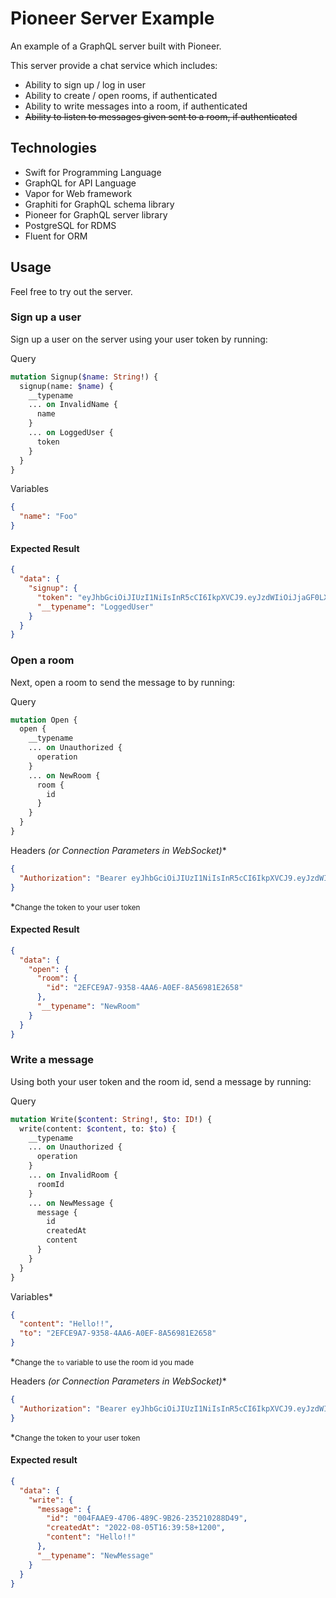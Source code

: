 # Pioneer Server Example

An example of a GraphQL server built with Pioneer.

This server provide a chat service which includes:
- Ability to sign up / log in user
- Ability to create / open rooms, if authenticated
- Ability to write messages into a room, if authenticated
- ~~Ability to listen to messages given sent to a room, if authenticated~~

## Technologies

- Swift for Programming Language
- GraphQL for API Language
- Vapor for Web framework
- Graphiti for GraphQL schema library
- Pioneer for GraphQL server library
- PostgreSQL for RDMS
- Fluent for ORM

## Usage

Feel free to try out the server.

### Sign up a user

Sign up a user on the server using your user token by running:

Query

```graphql
mutation Signup($name: String!) {
  signup(name: $name) {
    __typename
    ... on InvalidName {
      name
    }
    ... on LoggedUser {
      token
    }
  }
}
```

Variables

```json
{
  "name": "Foo"
}
```

#### Expected Result

```json
{
  "data": {
    "signup": {
      "token": "eyJhbGciOiJIUzI1NiIsInR5cCI6IkpXVCJ9.eyJzdWIiOiJjaGF0LXVzZXIiLCJleHAiOjE2NjA4ODM1MjEuMTcxNTE1LCJ1aWQiOiIxQjI5NTY0My1GMjlELTQ1MTItQjE0My03RUU3RkU0Q0QwMjYifQ.6PwYyYtwr6iiEHJuHY9RrmWLNb_aoAJomNdL1S797VU",
      "__typename": "LoggedUser"
    }
  }
}
```

### Open a room

Next, open a room to send the message to by running:

Query

```graphql
mutation Open {
  open {
    __typename
    ... on Unauthorized {
      operation
    }
    ... on NewRoom {
      room {
        id
      }
    }
  }
}
```

Headers _(or Connection Parameters in WebSocket)_*

```json
{
  "Authorization": "Bearer eyJhbGciOiJIUzI1NiIsInR5cCI6IkpXVCJ9.eyJzdWIiOiJjaGF0LXVzZXIiLCJleHAiOjE2NjA4ODM1MjEuMTcxNTE1LCJ1aWQiOiIxQjI5NTY0My1GMjlELTQ1MTItQjE0My03RUU3RkU0Q0QwMjYifQ.6PwYyYtwr6iiEHJuHY9RrmWLNb_aoAJomNdL1S797VU"
}
```
*<small>Change the token to your user token</small>

#### Expected Result

```json
{
  "data": {
    "open": {
      "room": {
        "id": "2EFCE9A7-9358-4AA6-A0EF-8A56981E2658"
      },
      "__typename": "NewRoom"
    }
  }
}
```

### Write a message

Using both your user token and the room id, send a message by running:

Query 

```graphql
mutation Write($content: String!, $to: ID!) {
  write(content: $content, to: $to) {
    __typename
    ... on Unauthorized {
      operation
    }
    ... on InvalidRoom {
      roomId
    }
    ... on NewMessage {
      message {
        id
        createdAt
        content
      }
    }
  }
}
```

Variables*

```json
{
  "content": "Hello!!",
  "to": "2EFCE9A7-9358-4AA6-A0EF-8A56981E2658"
}
```

*<small>Change the `to` variable to use the room id you made</small>

Headers _(or Connection Parameters in WebSocket)_*

```json
{
  "Authorization": "Bearer eyJhbGciOiJIUzI1NiIsInR5cCI6IkpXVCJ9.eyJzdWIiOiJjaGF0LXVzZXIiLCJleHAiOjE2NjA4ODM1MjEuMTcxNTE1LCJ1aWQiOiIxQjI5NTY0My1GMjlELTQ1MTItQjE0My03RUU3RkU0Q0QwMjYifQ.6PwYyYtwr6iiEHJuHY9RrmWLNb_aoAJomNdL1S797VU"
}
```
*<small>Change the token to your user token</small>

#### Expected result

```json
{
  "data": {
    "write": {
      "message": {
        "id": "004FAAE9-4706-489C-9B26-235210288D49",
        "createdAt": "2022-08-05T16:39:58+1200",
        "content": "Hello!!"
      },
      "__typename": "NewMessage"
    }
  }
}
```